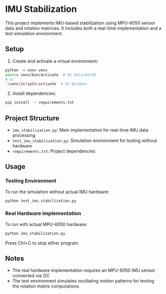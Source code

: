 # IMU Stabilization

This project implements IMU-based stabilization using MPU-6050 sensor data and rotation matrices. It includes both a real-time implementation and a test simulation environment.

## Setup

1. Create and activate a virtual environment:
```bash
python -m venv venv
source venv/bin/activate  # On Unix/macOS
# or
.\venv\Scripts\activate  # On Windows
```

2. Install dependencies:
```bash
pip install -r requirements.txt
```

## Project Structure

- `imu_stabilization.py`: Main implementation for real-time IMU data processing
- `test_imu_stabilization.py`: Simulation environment for testing without hardware
- `requirements.txt`: Project dependencies

## Usage

### Testing Environment
To run the simulation without actual IMU hardware:
```bash
python test_imu_stabilization.py
```

### Real Hardware Implementation
To run with actual MPU-6050 hardware:
```bash
python imu_stabilization.py
```

Press Ctrl+C to stop either program.

## Notes
- The real hardware implementation requires an MPU-6050 IMU sensor connected via I2C
- The test environment simulates oscillating motion patterns for testing the rotation matrix computations